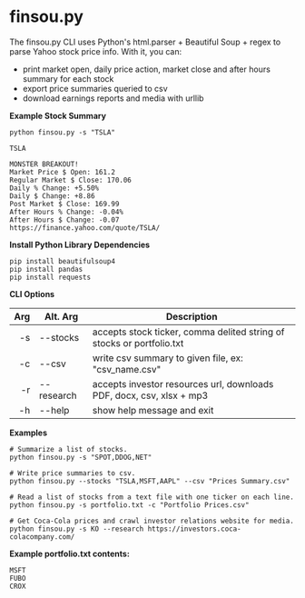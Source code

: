 # finsou.py

The finsou.py CLI uses Python's html.parser + Beautiful Soup + regex to parse Yahoo stock price info. With it, you can:

- print market open, daily price action, market close and after hours summary for each stock
- export price summaries queried to csv
- download earnings reports and media with urllib

**Example Stock Summary**
```
python finsou.py -s "TSLA"

TSLA

MONSTER BREAKOUT!
Market Price $ Open: 161.2
Regular Market $ Close: 170.06
Daily % Change: +5.50%
Daily $ Change: +8.86
Post Market $ Close: 169.99
After Hours % Change: -0.04%
After Hours $ Change: -0.07
https://finance.yahoo.com/quote/TSLA/
```
**Install Python Library Dependencies**
```
pip install beautifulsoup4
pip install pandas
pip install requests
```

**CLI Options**

| Arg  | Alt. Arg  | Description										                         |
|-----:|-----------|-----------------------------------------------------------------------------|
|   -s | --stocks  | accepts stock ticker, comma delited string of stocks or portfolio.txt	     |
|   -c | --csv     | write csv summary to given file, ex: "csv_name.csv"                         |
|   -r | --research| accepts investor resources url, downloads PDF, docx, csv, xlsx + mp3        |
|   -h | --help    | show help message and exit  						                         |

**Examples**
```
# Summarize a list of stocks.
python finsou.py -s "SPOT,DDOG,NET"

# Write price summaries to csv.
python finsou.py --stocks "TSLA,MSFT,AAPL" --csv "Prices Summary.csv"

# Read a list of stocks from a text file with one ticker on each line.
python finsou.py -s portfolio.txt -c "Portfolio Prices.csv"

# Get Coca-Cola prices and crawl investor relations website for media.
python finsou.py -s KO --research https://investors.coca-colacompany.com/
```
**Example portfolio.txt contents:**
```
MSFT
FUBO
CROX
```
